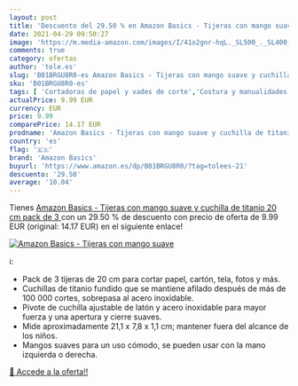 ```yaml
---
layout: post
title: 'Descuento del 29.50 % en Amazon Basics - Tijeras con mango suave '
date: 2021-04-29 09:50:27
image: 'https://m.media-amazon.com/images/I/41o2gnr-hqL._SL500_._SL400_.jpg'
comments: true
category: ofertas
author: 'tole.es'
slug: 'B01BRGU8R0-es Amazon Basics - Tijeras con mango suave y cuchilla de...'
sku: 'B01BRGU8R0-es'
tags: [ 'Cortadoras de papel y vades de corte','Costura y manualidades','Herramientas de corte para manualidades','Hogar y cocina','Material de oficina','Materiales para manualidades','Oficina y papelería','Tijeras','Tijeras para manualidades','amazon basics','tijeras', ]
actualPrice: 9.99 EUR
currency: EUR
price: 9.99
comparePrice: 14.17 EUR
prodname: 'Amazon Basics - Tijeras con mango suave y cuchilla de titanio  20 cm  pack de 3 '
country: 'es'
flag: '🇪🇸'
brand: 'Amazon Basics'
buyurl: 'https://www.amazon.es/dp/B01BRGU8R0/?tag=tolees-21'
descuento: '29.50'
average: '10.04'
---
```


Tienes [Amazon Basics - Tijeras con mango suave y cuchilla de titanio  20 cm  pack de 3 ](https://www.amazon.es/dp/B01BRGU8R0/?tag=tolees-21) con un 29.50 % de descuento con precio de oferta de 9.99 EUR (original: 14.17 EUR) en el siguiente enlace!

[![Amazon Basics - Tijeras con mango suave ](https://m.media-amazon.com/images/I/41o2gnr-hqL._SL500_._SL400_.jpg)](https://www.amazon.es/dp/B01BRGU8R0/?tag=tolees-21)

ℹ️:

- Pack de 3 tijeras de 20 cm para cortar papel, cartón, tela, fotos y más.
- Cuchillas de titanio fundido que se mantiene afilado después de más de 100 000 cortes, sobrepasa al acero inoxidable.
- Pivote de cuchilla ajustable de latón y acero inoxidable para mayor fuerza y una apertura y cierre suaves.
- Mide aproximadamente 21,1 x 7,8 x 1,1 cm; mantener fuera del alcance de los niños.
- Mangos suaves para un uso cómodo, se pueden usar con la mano izquierda o derecha.

[🛒 Accede a la oferta!!](https://www.amazon.es/dp/B01BRGU8R0/?tag=tolees-21)

